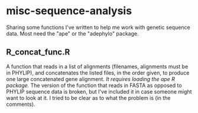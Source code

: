 # misc-sequence-analysis
Sharing some functions I've written to help me work with genetic sequence data. Most need the "ape" or the "adephylo" package.

## R_concat_func.R
A function that reads in a list of alignments (filenames, alignments must be in PHYLIP), and concatenates the listed files, in the order given, to produce one large concatenated gene alignment. *It requires loading the ape R package.* The version of the function that reads in FASTA as opposed to PHYLIP sequence data is broken, but I've included it in case someone might want to look at it. I tried to be clear as to what the problem is (in the comments).
